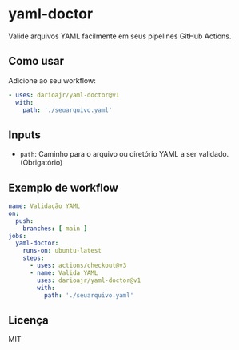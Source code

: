 # yaml-doctor

Valide arquivos YAML facilmente em seus pipelines GitHub Actions.

## Como usar

Adicione ao seu workflow:

```yaml
- uses: darioajr/yaml-doctor@v1
  with:
    path: './seuarquivo.yaml'
```

## Inputs
- `path`: Caminho para o arquivo ou diretório YAML a ser validado. (Obrigatório)

## Exemplo de workflow
```yaml
name: Validação YAML
on:
  push:
    branches: [ main ]
jobs:
  yaml-doctor:
    runs-on: ubuntu-latest
    steps:
      - uses: actions/checkout@v3
      - name: Valida YAML
        uses: darioajr/yaml-doctor@v1
        with:
          path: './seuarquivo.yaml'
```

## Licença
MIT
